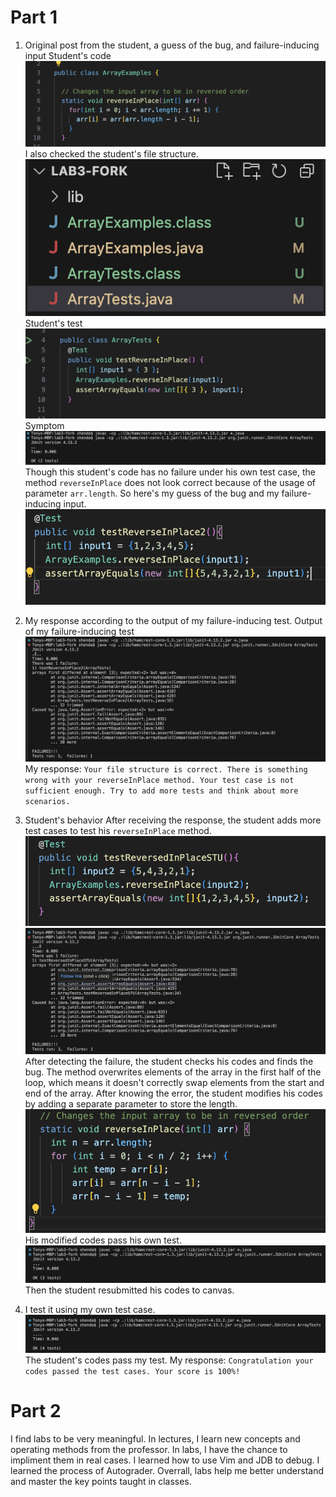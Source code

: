 # Part 1
1. Original post from the student, a guess of the bug, and failure-inducing input
   Student's code
   ![Image](Lab5-1.1.png)
   I also checked the student's file structure.
   ![Image](Lab5-1.5.png)
   Student's test
   ![Image](Lab5-1.2.png)
   Symptom
   ![Image](Lab5-1.3.png)
   Though this student's code has no failure under his own test case, the method `reverseInPlace` does not look correct because of the usage of parameter `arr.length`.
   So here's my guess of the bug and my failure-inducing input.
   ![Image](Lab5-1.4.png)

3. My response according to the output of my failure-inducing test.
   Output of my failure-inducing test
   ![Image](Lab5-2.1.png)
   My response:
   `Your file structure is correct. There is something wrong with your reverseInPlace method. Your test case is not sufficient enough. Try to add more tests and think about more scenarios.`

4. Student's behavior
   After receiving the response, the student adds more test cases to test his `reverseInPlace` method.
   ![Image](Lab5-2.2.png)
   ![Image](Lab5-2.3.png)
   After detecting the failure, the student checks his codes and finds the bug. The method overwrites elements of the array in the first half of the loop, which means it doesn't 
   correctly swap elements from the start and end of the array.
   After knowing the error, the student modifies his codes by adding a separate parameter to store the length. 
   ![Image](Lab5-2.5.png)
   His modified codes pass his own test.
   ![Image](Lab5-2.4.png)
   Then the student resubmitted his codes to canvas.

5. I test it using my own test case.
   ![Image](Lab5-2.6.png)
   The student's codes pass my test.
   My response:
   `Congratulation your codes passed the test cases. Your score is 100%!`

# Part 2
I find labs to be very meaningful. In lectures, I learn new concepts and operating methods from the professor. In labs, I have the chance to impliment them in real cases. I learned how to use Vim and JDB to debug. I learned the process of Autograder. Overrall, labs help me better understand and master the key points taught in classes. 
